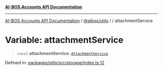 [**AI-BOS Accounts API Documentation**](../../../README.md)

***

[AI-BOS Accounts API Documentation](../../../README.md) / [@aibos/utils](../README.md) / [](../README.md) / attachmentService

# Variable: attachmentService

> `const` **attachmentService**: [`AttachmentService`](../classes/AttachmentService.md)

Defined in: [packages/utils/src/storage/index.ts:12](https://github.com/pohlai88/accounts/blob/48103fb36d28b2b9bfb33472b6de2f719773cde9/packages/utils/src/storage/index.ts#L12)
